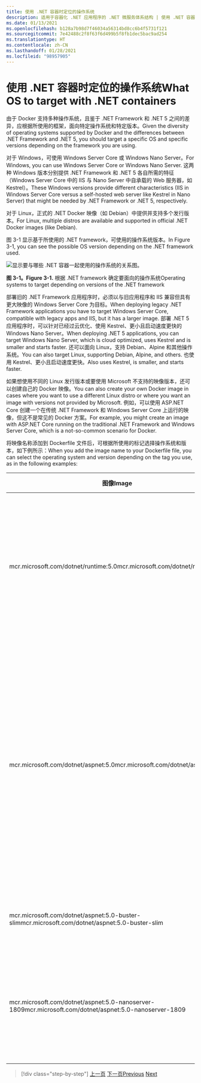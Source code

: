 ```yaml
---
title: 使用 .NET 容器时定位的操作系统
description: 适用于容器化 .NET 应用程序的 .NET 微服务体系结构 | 使用 .NET 容器时定位的操作系统
ms.date: 01/13/2021
ms.openlocfilehash: b128a7b98d7f46034a56314bd8cc6b4f5731f121
ms.sourcegitcommit: 7e42488c2f8f63f6d499b5f8fb1dec5bac9ad254
ms.translationtype: HT
ms.contentlocale: zh-CN
ms.lasthandoff: 01/28/2021
ms.locfileid: "98957905"
---
```

# <a name="what-os-to-target-with-net-containers"></a><span data-ttu-id="b5806-103">使用 .NET 容器时定位的操作系统</span><span class="sxs-lookup"><span data-stu-id="b5806-103">What OS to target with .NET containers</span></span>

<span data-ttu-id="b5806-104">由于 Docker 支持多种操作系统，且鉴于 .NET Framework 和 .NET 5 之间的差异，应根据所使用的框架，面向特定操作系统和特定版本。</span><span class="sxs-lookup"><span data-stu-id="b5806-104">Given the diversity of operating systems supported by Docker and the differences between .NET Framework and .NET 5, you should target a specific OS and specific versions depending on the framework you are using.</span></span>

<span data-ttu-id="b5806-105">对于 Windows，可使用 Windows Server Core 或 Windows Nano Server。</span><span class="sxs-lookup"><span data-stu-id="b5806-105">For Windows, you can use Windows Server Core or Windows Nano Server.</span></span> <span data-ttu-id="b5806-106">这两种 Windows 版本分别提供 .NET Framework 和 .NET 5 各自所需的特征（Windows Server Core 中的 IIS 与 Nano Server 中自承载的 Web 服务器，如 Kestrel）。</span><span class="sxs-lookup"><span data-stu-id="b5806-106">These Windows versions provide different characteristics (IIS in Windows Server Core versus a self-hosted web server like Kestrel in Nano Server) that might be needed by .NET Framework or .NET 5, respectively.</span></span>

<span data-ttu-id="b5806-107">对于 Linux，正式的 .NET Docker 映像（如 Debian）中提供并支持多个发行版本。</span><span class="sxs-lookup"><span data-stu-id="b5806-107">For Linux, multiple distros are available and supported in official .NET Docker images (like Debian).</span></span>

<span data-ttu-id="b5806-108">图 3-1 显示基于所使用的 .NET framework，可使用的操作系统版本。</span><span class="sxs-lookup"><span data-stu-id="b5806-108">In Figure 3-1, you can see the possible OS version depending on the .NET framework used.</span></span>

![显示要与哪些 .NET 容器一起使用的操作系统的关系图。](./media/net-container-os-targets/targeting-operating-systems.png)

<span data-ttu-id="b5806-110">**图 3-1。**</span><span class="sxs-lookup"><span data-stu-id="b5806-110">**Figure 3-1.**</span></span> <span data-ttu-id="b5806-111">根据 .NET framework 确定要面向的操作系统</span><span class="sxs-lookup"><span data-stu-id="b5806-111">Operating systems to target depending on versions of the .NET framework</span></span>

<span data-ttu-id="b5806-112">部署旧的 .NET Framework 应用程序时，必须以与旧应用程序和 IIS 兼容但具有更大映像的 Windows Server Core 为目标。</span><span class="sxs-lookup"><span data-stu-id="b5806-112">When deploying legacy .NET Framework applications you have to target Windows Server Core, compatible with legacy apps and IIS, but it has a larger image.</span></span> <span data-ttu-id="b5806-113">部署 .NET 5 应用程序时，可以针对已经过云优化、使用 Kestrel、更小且启动速度更快的 Windows Nano Server。</span><span class="sxs-lookup"><span data-stu-id="b5806-113">When deploying .NET 5 applications, you can target Windows Nano Server, which is cloud optimized, uses Kestrel and is smaller and starts faster.</span></span> <span data-ttu-id="b5806-114">还可以面向 Linux，支持 Debian、Alpine 和其他操作系统。</span><span class="sxs-lookup"><span data-stu-id="b5806-114">You can also target Linux, supporting Debian, Alpine, and others.</span></span> <span data-ttu-id="b5806-115">也使用 Kestrel、更小且启动速度更快。</span><span class="sxs-lookup"><span data-stu-id="b5806-115">Also uses Kestrel, is smaller, and starts faster.</span></span>

<span data-ttu-id="b5806-116">如果想使用不同的 Linux 发行版本或要使用 Microsoft 不支持的映像版本，还可以创建自己的 Docker 映像。</span><span class="sxs-lookup"><span data-stu-id="b5806-116">You can also create your own Docker image in cases where you want to use a different Linux distro or where you want an image with versions not provided by Microsoft.</span></span> <span data-ttu-id="b5806-117">例如，可以使用 ASP.NET Core 创建一个在传统 .NET Framework 和 Windows Server Core 上运行的映像，但这不是常见的 Docker 方案。</span><span class="sxs-lookup"><span data-stu-id="b5806-117">For example, you might create an image with ASP.NET Core running on the traditional .NET Framework and Windows Server Core, which is a not-so-common scenario for Docker.</span></span>

<span data-ttu-id="b5806-118">将映像名称添加到 Dockerfile 文件后，可根据所使用的标记选择操作系统和版本，如下例所示：</span><span class="sxs-lookup"><span data-stu-id="b5806-118">When you add the image name to your Dockerfile file, you can select the operating system and version depending on the tag you use, as in the following examples:</span></span>

| <span data-ttu-id="b5806-119">图像</span><span class="sxs-lookup"><span data-stu-id="b5806-119">Image</span></span> | <span data-ttu-id="b5806-120">注释</span><span class="sxs-lookup"><span data-stu-id="b5806-120">Comments</span></span> |
|-------|----------|
| <span data-ttu-id="b5806-121">mcr.microsoft.com/dotnet/runtime:5.0</span><span class="sxs-lookup"><span data-stu-id="b5806-121">mcr.microsoft.com/dotnet/runtime:5.0</span></span> | <span data-ttu-id="b5806-122">.NET 5 多体系结构：支持 Linux 和 Windows Nano Server，具体取决于 Docker 主机。</span><span class="sxs-lookup"><span data-stu-id="b5806-122">.NET 5 multi-architecture: Supports Linux and Windows Nano Server depending on the Docker host.</span></span> |
| <span data-ttu-id="b5806-123">mcr.microsoft.com/dotnet/aspnet:5.0</span><span class="sxs-lookup"><span data-stu-id="b5806-123">mcr.microsoft.com/dotnet/aspnet:5.0</span></span> | <span data-ttu-id="b5806-124">ASP.NET Core 5.0 多体系结构：支持 Linux 和 Windows Nano Server，具体取决于 Docker 主机。</span><span class="sxs-lookup"><span data-stu-id="b5806-124">ASP.NET Core 5.0 multi-architecture: Supports Linux and Windows Nano Server depending on the Docker host.</span></span> <br/> <span data-ttu-id="b5806-125">ASP.NET Core 的 aspnetcore 映像具有多个优化。</span><span class="sxs-lookup"><span data-stu-id="b5806-125">The aspnetcore image has a few optimizations for ASP.NET Core.</span></span> |
| <span data-ttu-id="b5806-126">mcr.microsoft.com/dotnet/aspnet:5.0-buster-slim</span><span class="sxs-lookup"><span data-stu-id="b5806-126">mcr.microsoft.com/dotnet/aspnet:5.0-buster-slim</span></span> | <span data-ttu-id="b5806-127">Linux Debian 发行版上的 .NET 5 仅运行时</span><span class="sxs-lookup"><span data-stu-id="b5806-127">.NET 5 runtime-only on Linux Debian distro</span></span> |
| <span data-ttu-id="b5806-128">mcr.microsoft.com/dotnet/aspnet:5.0-nanoserver-1809</span><span class="sxs-lookup"><span data-stu-id="b5806-128">mcr.microsoft.com/dotnet/aspnet:5.0-nanoserver-1809</span></span> | <span data-ttu-id="b5806-129">Windows Nano Server（Windows Server 版本 1809）上的 .NET 5 仅运行时</span><span class="sxs-lookup"><span data-stu-id="b5806-129">.NET 5 runtime-only on Windows Nano Server (Windows Server version 1809)</span></span> |

> [!div class="step-by-step"]
> <span data-ttu-id="b5806-130">[上一页](container-framework-choice-factors.md)
> [下一页](official-net-docker-images.md)</span><span class="sxs-lookup"><span data-stu-id="b5806-130">[Previous](container-framework-choice-factors.md)
[Next](official-net-docker-images.md)</span></span>
